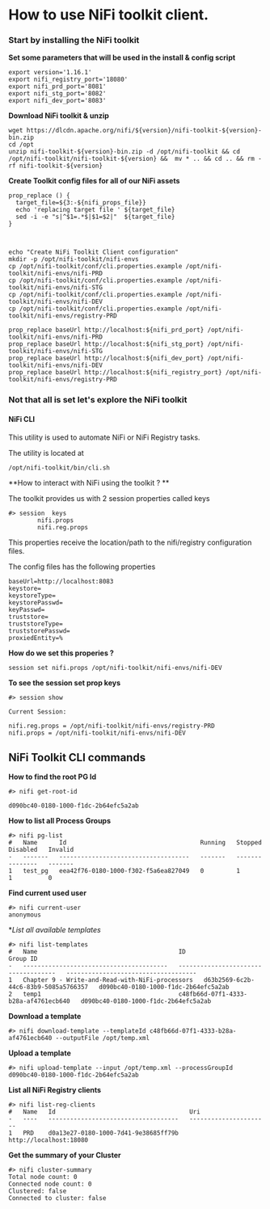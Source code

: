 
# How to use NiFi toolkit client.



### Start by installing the NiFi toolkit

**Set some parameters that will be used in the install & config script**
```
export version='1.16.1'
export nifi_registry_port='18080'
export nifi_prd_port='8081'
export nifi_stg_port='8082'
export nifi_dev_port='8083'
```

**Download NiFi toolkit & unzip**
```
wget https://dlcdn.apache.org/nifi/${version}/nifi-toolkit-${version}-bin.zip
cd /opt
unzip nifi-toolkit-${version}-bin.zip -d /opt/nifi-toolkit && cd  /opt/nifi-toolkit/nifi-toolkit-${version} &&  mv * .. && cd .. && rm -rf nifi-toolkit-${version}
```


**Create Toolkit config files for all of our NiFi assets**
```
prop_replace () {
  target_file=${3:-${nifi_props_file}}
  echo 'replacing target file ' ${target_file}
  sed -i -e "s|^$1=.*$|$1=$2|"  ${target_file}
}



echo "Create NiFi Toolkit Client configuration"
mkdir -p /opt/nifi-toolkit/nifi-envs
cp /opt/nifi-toolkit/conf/cli.properties.example /opt/nifi-toolkit/nifi-envs/nifi-PRD
cp /opt/nifi-toolkit/conf/cli.properties.example /opt/nifi-toolkit/nifi-envs/nifi-STG
cp /opt/nifi-toolkit/conf/cli.properties.example /opt/nifi-toolkit/nifi-envs/nifi-DEV
cp /opt/nifi-toolkit/conf/cli.properties.example /opt/nifi-toolkit/nifi-envs/registry-PRD

prop_replace baseUrl http://localhost:${nifi_prd_port} /opt/nifi-toolkit/nifi-envs/nifi-PRD
prop_replace baseUrl http://localhost:${nifi_stg_port} /opt/nifi-toolkit/nifi-envs/nifi-STG
prop_replace baseUrl http://localhost:${nifi_dev_port} /opt/nifi-toolkit/nifi-envs/nifi-DEV
prop_replace baseUrl http://localhost:${nifi_registry_port} /opt/nifi-toolkit/nifi-envs/registry-PRD
```


### Not that all is set let's explore the NiFi toolkit

#### NiFi CLI 

This utility is used to automate NiFi or NiFi Registry tasks.

The utility is located at
```
/opt/nifi-toolkit/bin/cli.sh 
```


**How to interact with NiFi using the toolkit ? **

The toolkit provides us with 2 session properties called keys

```
#> session  keys                              
        nifi.props
        nifi.reg.props
```

This properties receive the location/path to the nifi/registry configuration files. 

The config files has the following properties
```
baseUrl=http://localhost:8083
keystore=
keystoreType=
keystorePasswd=
keyPasswd=
truststore=
truststoreType=
truststorePasswd=
proxiedEntity=% 
```

**How do we set this properies ?**

```
session set nifi.props /opt/nifi-toolkit/nifi-envs/nifi-DEV 
```

**To see the session set prop keys**
```
#> session show

Current Session:

nifi.reg.props = /opt/nifi-toolkit/nifi-envs/registry-PRD
nifi.props = /opt/nifi-toolkit/nifi-envs/nifi-DEV
```

## NiFi Toolkit CLI commands

**How to find the root PG Id**

```
#> nifi get-root-id

d090bc40-0180-1000-f1dc-2b64efc5a2ab
```

**How to list all Process Groups**

```
#> nifi pg-list
#   Name      Id                                     Running   Stopped   Disabled   Invalid   
-   -------   ------------------------------------   -------   -------   --------   -------   
1   test_pg   eea42f76-0180-1000-f302-f5a6ea827049   0         1         1          0  
```

**Find current used user**
```
#> nifi current-user                                   
anonymous
```

**List all available templates*
```
#> nifi list-templates 
#   Name                                       ID                                     Group ID                               
-   ----------------------------------------   ------------------------------------   ------------------------------------   
1   Chapter 9 - Write-and-Read-with-NiFi-processors   d63b2569-6c2b-44c6-83b9-5085a5766357   d090bc40-0180-1000-f1dc-2b64efc5a2ab   
2   temp1                                      c48fb66d-07f1-4333-b28a-af4761ecb640   d090bc40-0180-1000-f1dc-2b64efc5a2ab   
```

**Download a template**
```
#> nifi download-template --templateId c48fb66d-07f1-4333-b28a-af4761ecb640 --outputFile /opt/temp.xml
```

**Upload a template**
```
#> nifi upload-template --input /opt/temp.xml --processGroupId d090bc40-0180-1000-f1dc-2b64efc5a2ab                                                                 
```


**List all NiFi Registry clients**
```
#> nifi list-reg-clients
#   Name   Id                                     Uri                      
-   ----   ------------------------------------   ----------------------   
1   PRD    d0a13e27-0180-1000-7d41-9e38685ff79b   http://localhost:18080   
```

**Get the summary of your Cluster**
```
#> nifi cluster-summary                                  
Total node count: 0
Connected node count: 0
Clustered: false
Connected to cluster: false    
```


